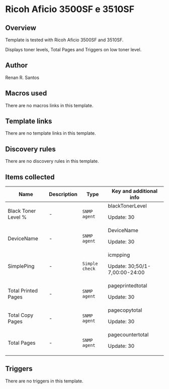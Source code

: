# Ricoh Aficio 3500SF e 3510SF

## Overview


Template is tested with Ricoh Aficio 3500SF and 3510SF.


Displays toner levels, Total Pages and Triggers on low toner level.




## Author

Renan R. Santos

## Macros used

There are no macros links in this template.

## Template links

There are no template links in this template.

## Discovery rules

There are no discovery rules in this template.

## Items collected

|Name|Description|Type|Key and additional info|
|----|-----------|----|----|
|Black Toner Level %|<p>-</p>|`SNMP agent`|blackTonerLevel<p>Update: 30</p>|
|DeviceName|<p>-</p>|`SNMP agent`|DeviceName<p>Update: 30</p>|
|SimplePing|<p>-</p>|`Simple check`|icmpping<p>Update: 30;50/1-7,00:00-24:00</p>|
|Total Printed Pages|<p>-</p>|`SNMP agent`|pageprintedtotal<p>Update: 30</p>|
|Total Copy Pages|<p>-</p>|`SNMP agent`|pagecopytotal<p>Update: 30</p>|
|Total Pages|<p>-</p>|`SNMP agent`|pagecountertotal<p>Update: 30</p>|


## Triggers

There are no triggers in this template.

